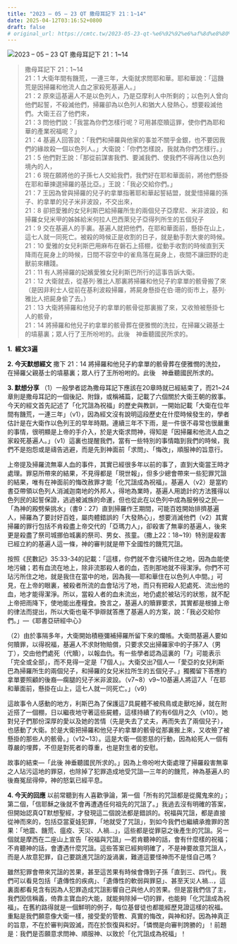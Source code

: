 ```yaml
---
title: "2023 – 05 – 23 QT 撒母耳記下 21：1~14"
date: 2025-04-12T03:16:52+0800
draft: false
# original_url: https://cmtc.tw/2023-05-23-qt-%e6%92%92%e6%af%8d%e8%80%b3%e8%a8%98%e4%b8%8b-21%ef%bc%9a114
---
```


![2023 – 05 – 23 QT 撒母耳記下 21：1\~14](/images/qt.jpg  "2023 – 05 – 23 QT 撒母耳記下 21：1\~14")

> 撒母耳記下 21：1\~14  
> 21：1 大衛年間有饑荒，一連三年，大衛就求問耶和華。耶和華說：「這饑荒是因掃羅和他流人血之家殺死基遍人。」  
> 21：2 原來這基遍人不是以色列人，乃是亞摩利人中所剩的；以色列人曾向他們起誓，不殺滅他們，掃羅卻為以色列人和猶大人發熱心，想要殺滅他們。大衛王召了他們來，  
> 21：3 問他們說：「我當為你們怎樣行呢？可用甚麼贖這罪，使你們為耶和華的產業祝福呢？」  
> 21：4 基遍人回答說：「我們和掃羅與他家的事並不關乎金銀，也不要因我們的緣故殺一個以色列人。」大衛說：「你們怎樣說，我就為你們怎樣行。」  
> 21：5 他們對王說：「那從前謀害我們、要滅我們、使我們不得再住以色列境內的人，  
> 21：6 現在願將他的子孫七人交給我們，我們好在耶和華面前，將他們懸掛在耶和華揀選掃羅的基比亞。」王說：「我必交給你們。」  
> 21：7 王因為曾與掃羅的兒子約拿單指著耶和華起誓結盟，就愛惜掃羅的孫子、約拿單的兒子米非波設，不交出來，  
> 21：8 卻把愛雅的女兒利斯巴給掃羅所生的兩個兒子亞摩尼、米非波設，和掃羅女兒米甲的姊姊給米何拉人巴西萊兒子亞得列所生的五個兒子  
> 21：9 交在基遍人的手裏。基遍人就把他們，在耶和華面前，懸掛在山上，這七人就一同死亡。被殺的時候正是收割的日子，就是動手割大麥的時候。  
> 21：10 愛雅的女兒利斯巴用麻布在磐石上搭棚，從動手收割的時候直到天降雨在屍身上的時候，日間不容空中的雀鳥落在屍身上，夜間不讓田野的走獸前來糟踐。  
> 21：11 有人將掃羅的妃嬪愛雅女兒利斯巴所行的這事告訴大衛。  
> 21：12 大衛就去，從基列‧雅比人那裏將掃羅和他兒子約拿單的骸骨搬了來（是因非利士人從前在基利波殺掃羅，將屍身懸掛在伯‧珊的街市上，基列‧雅比人把屍身偷了去。）  
> 21：13 大衛將掃羅和他兒子約拿單的骸骨從那裏搬了來，又收殮被懸掛七人的骸骨，  
> 21：14 將掃羅和他兒子約拿單的骸骨葬在便雅憫的洗拉，在掃羅父親基士的墳墓裏；眾人行了王所吩咐的。此後　神垂聽國民所求的。

**1.  經文3遍**

**2. 今天默想經文**
撒下 21：14 將掃羅和他兒子約拿單的骸骨葬在便雅憫的洗拉，在掃羅父親基士的墳墓裏；眾人行了王所吩咐的。此後　神垂聽國民所求的。

**3. 默想分享**
（1）一般學者認為撒母耳記下應該在20章時就已經結束了，而21\~24章則是撒母耳記的一個後記、附錄，或稱補篇，記載了六個關於大衛王朝的敘事。今天的經文首先記述了「化咒詛為祝福」的歷史與教訓，一開始記載「大衛在位年間有饑荒，一連三年」（v1），因為經文沒有說明這段歷史在什麼時候發生的，學者估計是在大衛作以色列王的早年時期。連續三年不下雨，是一件很不尋常也很嚴重的事情，很明顯是上帝的手介入，於是大衛求問神，得知是「因掃羅和他流人血之家殺死基遍人。」（v1）這裏也提醒我們，當有一些特別的事情臨到我們的時候，我們不是抱怨或是禱告逃避，而是先到神面前「求問」、「悔改」，順服神的旨意行。

上帝提及掃羅流無辜人血的事件，其實已經很多年以前的事了，直到大衛當王時才處理。罪惡所帶來的結果，不見得都是「現世報」，但多少總會帶來一些犯罪咒詛的結果，唯有在神面前的悔改赦罪才能「化咒詛成為祝福」。基遍人（v2）是當約書亞帶領以色列人消滅迦南地的外邦人，得地為業時，基遍人用詭計的方法獲得以色列民的起誓保證，逃過被滅族的命運，但也從此在以色列中成為服勞役之民—「為神的殿劈柴挑水」（書9：27）直到掃羅作王期間，可能百姓開始排擠基遍人，掃羅為了要討好百姓，屬肉體錯誤的「大發熱心」，想要消滅他們（v2）其實掃羅的罪行包括不肯殺盡上帝交代的「亞瑪力人」，卻殺害了無辜的基遍人，後來更是殺盡了祭司城挪伯城裏的祭司、男女、孩童。（撒上22：18\~19）特別是殺害已經立約的基遍人這一條，神的審判就是帶下全國性的饑荒咒詛。

按照《民數記》35:33-34的記載：「這樣，你們就不會污穢所住之地，因為血能使地污穢；若有血流在地上，除非流那殺人者的血，否則那地就不得潔淨。你們不可玷污所住之地，就是我住在當中的地，因為我──耶和華住在以色列人中間。」可見，在上帝的眼裏，被殺者所流的血會玷污了地，而只有把殺人犯處死、流出他的血，地才能得潔淨。所以，當殺人者的血未流出，地仍處於被玷污的狀態，就不配上帝把雨降下，使地能出產糧食。換言之，基遍人的贖罪要求，其實都是根據上帝的律法而提出，所以大衛也毫不爭辯就答應了基遍人的方案，說：「我必交給你們。」—《耶書亞研經中心》

（2）由於事隔多年，大衛開始積極彌補掃羅所留下來的爛帳。大衛問基遍人要如何贖罪，以得祝福，基遍人不求財物賠償，只要求交出掃羅家中的子孫7人（男丁），交由他們處死（代贖），以報血仇。有一些學者認為這裏的「7」可能表示「完全或全部」，而不見得一定是「7個人」。大衛交出7個人—「愛亞的女兒利斯巴為掃羅所生的兩個兒子，和掃羅的女兒米拉所生的五個兒子。」獨獨留下答應約拿單要照顧的後裔—瘸腿的兒子米非波設。（v7\~8）v9\~10基遍人將這7人「在耶和華面前，懸掛在山上，這七人就一同死亡。」（v9）

這故事令人感動的地方，利斯巴為了保護這7具屍體不被飛鳥或走獸吃掉，就在附近搭了一個棚，日以繼夜地守著這些屍體，這樣持續了約有6個月之久（v10）。她對兒子們那份深厚的愛以及她的苦情（先是失去了丈夫，再而失去了兩個兒子），也感動了大衛。於是大衛把掃羅和他兒子約拿單的骸骨從那裏搬上來，又收殮了被懸掛的那些人的骸骨。」（v12\~13）。這是大衛一個恩慈的行動，因為給死人一個有尊嚴的埋葬，不但是對死者的尊重，也是對生者的安慰。

故事的結束—「此後 神垂聽國民所求的。」因為上帝吩咐大衛處理了掃羅殺害無辜之人玷污這地的罪惡，也除掉了犯罪造成地受咒詛—三年的的饑荒，神為基遍人的後裔冤屈得伸，神的怒氣已經平息。

**4. 今天的回應**
以前常聽到有人喜歡爭論，第一個「所有的咒詛都是從魔鬼來的」；第二個，「信耶穌之後就不會再遭遇任何祖先的咒詛了。」我過去沒有明確的答案，但開始認真QT默想聖經，才發現這二個說法都是錯誤的。祝福與咒詛，都是直接從神而來的，包括亞當夏娃犯罪，「地就受了咒詛」，到如今我們也繼續承擔罪的苦果：「地震、饑荒、瘟疫、天災、人禍…」，這些都是從罪惡之後產生的咒詛。另一個就是摩西在二座山上宣告「祝福與咒詛」—若肯聽神的話，會有什麼樣的祝福；不肯聽神的話，會遭遇什麼咒詛。這些答案已經夠明確了，不是神要故意咒詛人，而是人故意犯罪，自己要跳進咒詛的漩渦裏，難道這要怪神而不是怪自己嗎？

雖然犯罪會帶來咒詛的苦果，甚至這苦果有時候會傳到子孫「直到三、四代」。我們可以看見包括「遺傳性的疾病」、「遺傳性的軟弱與罪惡」、甚至天災人禍…，這裏面都看見含有因為人犯罪造成咒詛影響自己與他人的苦果。但是當我們信了主，我們因信稱義，倚靠主寶血的大能，就能夠除掉一切的罪，也能夠「化咒詛成為祝福」。在舊約路得就是一個鮮明的例子，每位基督徒也都能經歷見證這樣的祝福。重點是我們願意像大衛一樣，接受愛的管教、真實的悔改，與神和好。因為神真正的旨意，不在於審判與毀滅，而在於恢復與和好。「憐憫是向審判誇勝的」！前題是：我們是否願意求問神、順服神、以致於「化咒詛成為祝福」！
